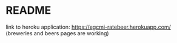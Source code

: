 # README

link to heroku application: https://egcmi-ratebeer.herokuapp.com/
(breweries and beers pages are working)
